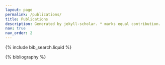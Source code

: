 ```yaml
---
layout: page
permalink: /publications/
title: Publications
description: Generated by jekyll-scholar. * marks equal contribution. 
nav: true
nav_order: 2
---
```


<!-- _pages/publications.md -->

<!-- Bibsearch Feature -->

{% include bib_search.liquid %}

<div class="publications">

{% bibliography %}

</div>
